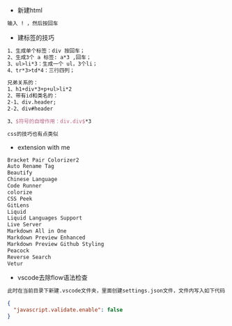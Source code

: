 - 新建html

```tex
输入 ! ，然后按回车
```

- 建标签的技巧

```tex
1、生成单个标签：div 按回车；
2、生成3个 a 标签: a*3 ,回车；
3、ul>li*3：生成一个 ul，3个li；
4、tr*3>td*4：三行四列；

兄弟关系的：
1、h1+div*3+p+ul>li*2
2、带有id和类名的：
2-1、div.header;
2-2、div#header

3、$符号的自增作用：div.div$*3

css的技巧也有点类似
```

- extension with me

```tex
Bracket Pair Colorizer2
Auto Rename Tag
Beautify
Chinese Language
Code Runner
colorize
CSS Peek
GitLens
Liquid
Liquid Languages Support
Live Server
Markdown All in One
Markdown Preview Enhanced
Markdown Preview Github Styling
Peacock
Reverse Search
Vetur
```

- vscode去除flow语法检查

```tex
此时在当前目录下新建.vscode文件夹，里面创建settings.json文件，文件内写入如下代码：
```

```json
{
  "javascript.validate.enable": false
}
```


